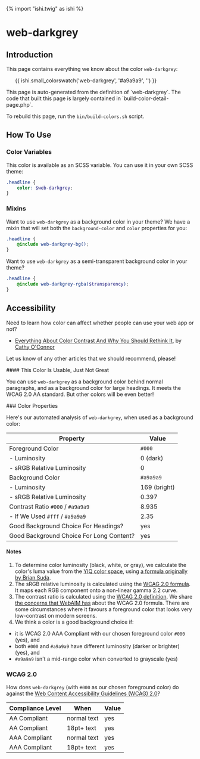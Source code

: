 {% import "ishi.twig" as ishi %}
# web-darkgrey

## Introduction

This page contains everything we know about the color `web-darkgrey`:

<div class="grid">
    <div class="cell">
        <div class="swatch">
            <ul>
                {{ ishi.small_colorswatch('web-darkgrey', '#a9a9a9', '') }}
            </ul>
        </div>
    </div>
</div>

<div class="callout attention" markdown="1">
This page is auto-generated from the definition of `web-darkgrey`. The code that built this page is largely contained in `build-color-detail-page.php`.

To rebuild this page, run the `bin/build-colors.sh` script.
</div>

## How To Use

### Color Variables

This color is available as an SCSS variable. You can use it in your own SCSS theme:

```scss
.headline {
    color: $web-darkgrey;
}
```

### Mixins

Want to use `web-darkgrey` as a background color in your theme? We have a mixin that will set both the `background-color` and `color` properties for you:

```scss
.headline {
    @include web-darkgrey-bg();
}
```

Want to use `web-darkgrey` as a semi-transparent background color in your theme?

```scss
.headline {
    @include web-darkgrey-rgba($transparency);
}
```

## Accessibility

Need to learn how color can affect whether people can use your web app or not?

* [Everything About Color Contrast And Why You Should Rethink It](https://www.smashingmagazine.com/2014/10/color-contrast-tips-and-tools-for-accessibility/), by [Cathy O'Connor](http://www.twitter.com/cagocon)

Let us know of any other articles that we should recommend, please!
<div class="callout warning" markdown="1">
#### This Color Is Usable, Just Not Great

You can use `web-darkgrey` as a background color behind normal paragraphs, and as a background color for large headings. It meets the WCAG 2.0 AA standard. But other colors will be even better!
</div>
### Color Properties

Here's our automated analysis of `web-darkgrey`, when used as a background color:

Property | Value
---------|------
Foreground Color | `#000`
- Luminosity | 0 (dark)
- sRGB Relative Luminosity | 0
Background Color | `#a9a9a9`
- Luminosity | 169 (bright)
- sRGB Relative Luminosity | 0.397
Contrast Ratio `#000` / `#a9a9a9` | 8.935
- If We Used `#fff` / `#a9a9a9` | 2.35
Good Background Choice For Headings? | yes
Good Background Choice For Long Content? | yes

#### Notes

1. To determine color luminosity (black, white, or gray), we calculate the color's luma value from the [YIQ color space](https://en.wikipedia.org/wiki/YIQ), using [a formula originally by Brian Suda](https://24ways.org/2010/calculating-color-contrast/).
1. The sRGB relative luminosity is calculated using the [WCAG 2.0 formula](https://www.w3.org/TR/WCAG20/#relativeluminancedef). It maps each RGB component onto a non-linear gamma 2.2 curve.
1. The contrast ratio is calculated using the [WCAG 2.0 definition](https://www.w3.org/TR/2008/REC-WCAG20-20081211/#contrast-ratiodef). We share [the concerns that WebAIM has](http://webaim.org/blog/wcag-2-1-feedback/) about the WCAG 2.0 formula. There are some circumstances where it favours a foreground color that looks very low-contrast on modern screens.
1. We think a color is a good background choice if:
  - it is WCAG 2.0 AAA Compliant with our chosen foreground color `#000` (yes), and
  - both `#000` and `#a9a9a9` have different luminosity (darker or brighter) (yes), and
  - `#a9a9a9` isn't a mid-range color when converted to grayscale (yes)

### WCAG 2.0

How does `web-darkgrey` (with `#000` as our chosen foreground color) do against the [Web Content Accessibility Guidelines (WCAG) 2.0](https://www.w3.org/TR/WCAG20/)?

Compliance Level | When | Value
-----------------|------|------
AA Compliant | normal text | yes
AA Compliant | 18pt+ text | yes
AAA Compliant | normal text | yes
AAA Compliant | 18pt+ text | yes